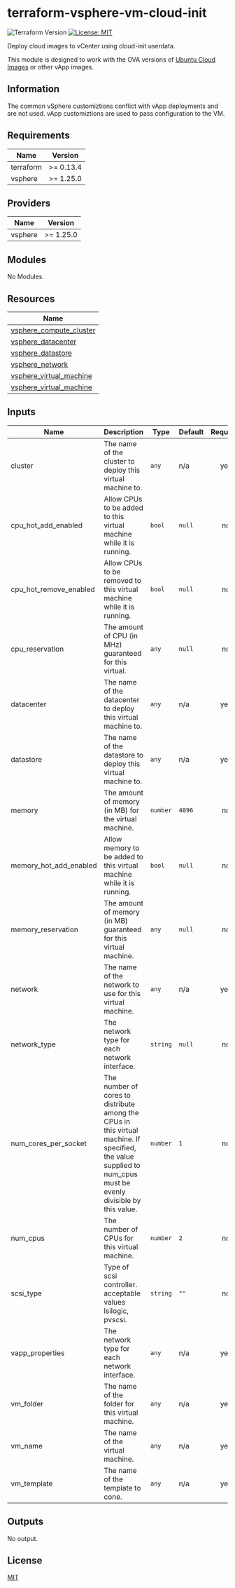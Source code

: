 # terraform-vsphere-vm-cloud-init

![Terraform Version](https://img.shields.io/badge/Terraform-0.13.5-green.svg) [![License: MIT](https://img.shields.io/badge/License-MIT-yellow.svg)](LICENSE)

Deploy cloud images to vCenter using cloud-init userdata.

This module is designed to work with the OVA versions of [Ubuntu Cloud Images](https://cloud-images.ubuntu.com/) or other vApp images.

## Information

The common vSphere customiztions conflict with vApp deployments and are not used.  vApp customiztions are used to pass configuration to the VM.

<!-- BEGINNING OF PRE-COMMIT-TERRAFORM DOCS HOOK -->
## Requirements

| Name | Version |
|------|---------|
| terraform | >= 0.13.4 |
| vsphere | >= 1.25.0 |

## Providers

| Name | Version |
|------|---------|
| vsphere | >= 1.25.0 |

## Modules

No Modules.

## Resources

| Name |
|------|
| [vsphere_compute_cluster](https://registry.terraform.io/providers/hashicorp/vsphere/latest/docs/data-sources/compute_cluster) |
| [vsphere_datacenter](https://registry.terraform.io/providers/hashicorp/vsphere/latest/docs/data-sources/datacenter) |
| [vsphere_datastore](https://registry.terraform.io/providers/hashicorp/vsphere/latest/docs/data-sources/datastore) |
| [vsphere_network](https://registry.terraform.io/providers/hashicorp/vsphere/latest/docs/data-sources/network) |
| [vsphere_virtual_machine](https://registry.terraform.io/providers/hashicorp/vsphere/latest/docs/data-sources/virtual_machine) |
| [vsphere_virtual_machine](https://registry.terraform.io/providers/hashicorp/vsphere/latest/docs/resources/virtual_machine) |

## Inputs

| Name | Description | Type | Default | Required |
|------|-------------|------|---------|:--------:|
| cluster | The name of the cluster to deploy this virtual machine to. | `any` | n/a | yes |
| cpu\_hot\_add\_enabled | Allow CPUs to be added to this virtual machine while it is running. | `bool` | `null` | no |
| cpu\_hot\_remove\_enabled | Allow CPUs to be removed to this virtual machine while it is running. | `bool` | `null` | no |
| cpu\_reservation | The amount of CPU (in MHz) guaranteed for this virtual. | `any` | `null` | no |
| datacenter | The name of the datacenter to deploy this virtual machine to. | `any` | n/a | yes |
| datastore | The name of the datastore to deploy this virtual machine to. | `any` | n/a | yes |
| memory | The amount of memory (in MB) for the virtual machine. | `number` | `4096` | no |
| memory\_hot\_add\_enabled | Allow memory to be added to this virtual machine while it is running. | `bool` | `null` | no |
| memory\_reservation | The amount of memory (in MB) guaranteed for this virtual machine. | `any` | `null` | no |
| network | The name of the network to use for this virtual machine. | `any` | n/a | yes |
| network\_type | The network type for each network interface. | `string` | `null` | no |
| num\_cores\_per\_socket | The number of cores to distribute among the CPUs in this virtual machine. If specified, the value supplied to num\_cpus must be evenly divisible by this value. | `number` | `1` | no |
| num\_cpus | The number of CPUs for this virtual machine. | `number` | `2` | no |
| scsi\_type | Type of scsi controller. acceptable values lsilogic, pvscsi. | `string` | `""` | no |
| vapp\_properties | The network type for each network interface. | `any` | n/a | yes |
| vm\_folder | The name of the folder for this virtual machine. | `any` | n/a | yes |
| vm\_name | The name of the virtual machine. | `any` | n/a | yes |
| vm\_template | The name of the template to cone. | `any` | n/a | yes |

## Outputs

No output.
<!-- END OF PRE-COMMIT-TERRAFORM DOCS HOOK -->

## License

[MIT](LICENSE)